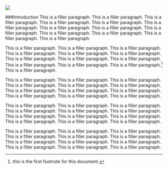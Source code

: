 <a href="https://www.juncture-digital.org"><img src="https://juncture-digital.github.io/juncture/static/images/ve-button.png"></a>

<param ve-config 
title="TEA"    
source-image="https://upload.wikimedia.org/wikipedia/commons/0/0e/Naturalis_Biodiversity_Center_-_L.2096367_-_Meerburgh%2C_N._-_Camellia_sinensis_Kuntze_-_Artwork_%28cropped%29.jpg"   
banner="https://upload.wikimedia.org/wikipedia/commons/0/0e/Naturalis_Biodiversity_Center_-_L.2096367_-_Meerburgh%2C_N._-_Camellia_sinensis_Kuntze_-_Artwork_%28cropped%29.jpg" 
height=100
author="Ciel Haviland, Marie Ngiam, Thais Perez"
layout="vertical">

###Introduction
This is a filler paragraph. This is a filler paragraph. This is a filler paragraph. This is a filler paragraph. This is a filler paragraph. This is a filler paragraph. This is a filler paragraph. This is a filler paragraph. This is a filler paragraph. This is a filler paragraph. This is a filler paragraph. This is a filler paragraph. This is a filler paragraph.

<param ve-image
	   src="gh:cielhav/plant-humanities-summerprogram/main/session-two/Camellia_sinensis_(photo).jpeg"
	   caption="Beautiful blooms of *Camellia sinensis* growing on a tea bush">

This is a filler paragraph. This is a filler paragraph. This is a filler paragraph. This is a filler paragraph. This is a filler paragraph. This is a filler paragraph. This is a filler paragraph. This is a filler paragraph. This is a filler paragraph. This is a filler paragraph. This is a filler paragraph. This is a filler paragraph.[^1] This is a filler paragraph.
<param ve-compare
               src="wc:HK_CWB_茶葉渣_used_tea_leaves_加熱_hot_乾燥_dry_吸味_October_2020_SS2_02.jpg"
               caption="Freshly picked tea leaves and dried">
<param ve-compare
               src="wc:2DU_Kenya15_(5366723263).jpg">

This is a filler paragraph. This is a filler paragraph. This is a filler paragraph. This is a filler paragraph. This is a filler paragraph. This is a filler paragraph. This is a filler paragraph. This is a filler paragraph. This is a filler paragraph. This is a filler paragraph. This is a filler paragraph. This is a filler paragraph.

<param ve-video
               src="az5lkJD_MMA"
			   start="15:30"
               end="17:10"
			   caption="In the British war with China known as the Opium Wars, the UK trade companies flooded the Chinese market with opium so they would have the capital in silver to pay for tea">

This is a filler paragraph. This is a filler paragraph. This is a filler paragraph. This is a filler paragraph. This is a filler paragraph. This is a filler paragraph. This is a filler paragraph. This is a filler paragraph. This is a filler paragraph. This is a filler paragraph. This is a filler paragraph. This is a filler paragraph.

<param ve-iframe
               src="https://archive.org/details/londongenuinetea00wbea"
			   caption="An 1820 pamphlet advertising a British tea company">

This is a filler paragraph. This is a filler paragraph. This is a filler paragraph. This is a filler paragraph. This is a filler paragraph. This is a filler paragraph. This is a filler paragraph. This is a filler paragraph. This is a filler paragraph. This is a filler paragraph. This is a filler paragraph. This is a filler paragraph.

<param ve-map prefer-geojson
	   center="28.07,96.93"
	   zoom="4"
	   caption="China">
<param ve-map-layer geojson
	   url="https://raw.githubusercontent.com/cielhav/plant-humanities-summerprogram/main/session-four/map.json"
	   show="labels"
	   stroke-width="0">
<param ve-map-marker
	   url="wc:Camellia_sinensis_flower_from_a_tea_farm.jpg"
	   coords="37.38,127.57"
	   circle="true"
	   

[^1]: this is the first footnote for this document.
	 
